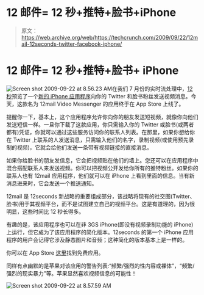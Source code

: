 # 12 邮件= 12 秒+推特+脸书+iPhone 

> 原文：<https://web.archive.org/web/https://techcrunch.com/2009/09/22/12mail-12seconds-twitter-facebook-iphone/>

# 12 邮件= 12 秒+推特+脸书+ iPhone

![Screen shot 2009-09-22 at 8.56.23 AM](img/db07632acd920e4498453a00ad7cd23a.png "Screen shot 2009-09-22 at 8.56.23 AM")在我们 7 月份的实时流处理中，[12 秒](https://web.archive.org/web/20221207204907/http://12seconds.tv/)预览了一个[新的 iPhone 应用程序](https://web.archive.org/web/20221207204907/http://www.beta.techcrunch.com/2009/07/10/12seconds-lays-an-iphone-video-messenger-on-top-of-twitters-social-graph/)向你的 Twitter 和脸书粉丝发送视频消息。今天，这款名为 12mail Video Messenger 的应用终于在 App Store 上线了。

提醒你一下，基本上，这个应用程序允许你向你的朋友发送短视频，就像你向他们发送短信一样。一旦你下载了这款应用，你只需输入你的 Twitter 或脸书(或两者都有)凭证，你就可以通过这些服务访问你的联系人列表。在那里，如果你想给你在 Twitter 上联系的人发送消息，只需输入他们的名字，录制视频(或使用预先录制的视频)，它就会给他们发送一条带有视频链接的直接消息。

如果你给脸书的朋友发信息，它会把视频贴在他们的墙上。您还可以在应用程序中混合搭配联系人来发送视频。你可以把视频公开发给你所有的推特粉丝。如果你的联系人也有 12mail 应用程序，他们就可以在 iPhone 上看到里面的信息。当有新消息进来时，它会发送一个推送通知。

12mail 是 12seconds 新战略的重要组成部分，该战略将现有的社交图(Twitter、脸书)用于其视频平台，而不是试图建立自己的视频平台。这是有道理的，因为很明显，这些时间比 12 秒长得多。

有趣的是，该应用程序也可以在非 3GS iPhone(即没有视频录制功能的 iPhone)上运行，但它成为了该应用程序的简化版本。12seconds 的第一个 iPhone 应用程序的用户会记得它涉及静态图片和音频；这种简化的版本基本上是一样的。

你可以在 App Store [这里](https://web.archive.org/web/20221207204907/http://itunes.apple.com/WebObjects/MZStore.woa/wa/viewSoftware?id=327999929&mt=8)找到免费应用。

同样有点幽默的是苹果对该应用的警告列表:“频繁/强烈的性内容或裸体”，“频繁/强烈的现实暴力”等。苹果显然喜欢视频信息的可能性！

![Screen shot 2009-09-22 at 8.57.59 AM](img/a3a5f61b41dc99fe2e41160d61c182f0.png "Screen shot 2009-09-22 at 8.57.59 AM")
